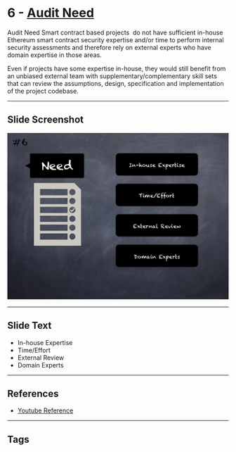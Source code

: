 
# 6 - [Audit Need](./Audit%20Need.md)

Audit Need Smart contract based projects  do not have sufficient in-house Ethereum smart contract security expertise and/or time to perform internal security assessments and therefore rely on external experts who have domain expertise in those areas. 

Even if projects have some expertise in-house, they would still benefit from an unbiased external team with supplementary/complementary skill sets that can review the assumptions, design, specification and implementation of the project codebase.




___
## Slide Screenshot
![006.png](../../images/6.Audit%20Techniques%20and%20Tools%20101/006.png)
___
## Slide Text
- In-house Expertise
- Time/Effort
- External Review
- Domain Experts
___
## References
- [Youtube Reference](https://youtu.be/M0C7z3TE5Go?t=347)
___
## Tags

